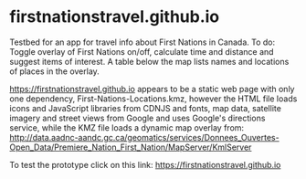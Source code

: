 # firstnationstravel.github.io

Testbed for an app for travel info about First Nations in Canada. To do: Toggle overlay of First Nations on/off, calculate time and distance and suggest items of interest. A table below the map lists names and locations of places in the overlay.

https://firstnationstravel.github.io appears to be a static web page with only one dependency, First-Nations-Locations.kmz, however the HTML file loads icons and JavaScript libraries from CDNJS and fonts, map data, satellite imagery and street views from Google and uses Google's directions service, while the KMZ file loads a dynamic map overlay from: http://data.aadnc-aandc.gc.ca/geomatics/services/Donnees_Ouvertes-Open_Data/Premiere_Nation_First_Nation/MapServer/KmlServer

To test the prototype click on this link: https://firstnationstravel.github.io
